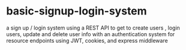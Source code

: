 # basic-signup-login-system
a sign up / login system using a REST API to get to create users , login users, update and delete user info with an authentication system for resource endpoints using JWT, cookies, and express middleware
